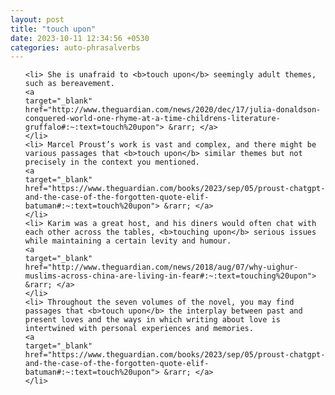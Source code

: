 ```yaml
---
layout: post
title: "touch upon"
date: 2023-10-11 12:34:56 +0530
categories: auto-phrasalverbs
---
```

<ol>

    <li> She is unafraid to <b>touch upon</b> seemingly adult themes, such as bereavement.
    <a 
    target="_blank" 
    href="http://www.theguardian.com/news/2020/dec/17/julia-donaldson-conquered-world-one-rhyme-at-a-time-childrens-literature-gruffalo#:~:text=touch%20upon"> &rarr; </a>
    </li>
    <li> Marcel Proust’s work is vast and complex, and there might be various passages that <b>touch upon</b> similar themes but not precisely in the context you mentioned.
    <a 
    target="_blank" 
    href="https://www.theguardian.com/books/2023/sep/05/proust-chatgpt-and-the-case-of-the-forgotten-quote-elif-batuman#:~:text=touch%20upon"> &rarr; </a>
    </li>
    <li> Karim was a great host, and his diners would often chat with each other across the tables, <b>touching upon</b> serious issues while maintaining a certain levity and humour.
    <a 
    target="_blank" 
    href="http://www.theguardian.com/news/2018/aug/07/why-uighur-muslims-across-china-are-living-in-fear#:~:text=touching%20upon"> &rarr; </a>
    </li>
    <li> Throughout the seven volumes of the novel, you may find passages that <b>touch upon</b> the interplay between past and present loves and the ways in which writing about love is intertwined with personal experiences and memories.
    <a 
    target="_blank" 
    href="https://www.theguardian.com/books/2023/sep/05/proust-chatgpt-and-the-case-of-the-forgotten-quote-elif-batuman#:~:text=touch%20upon"> &rarr; </a>
    </li>
